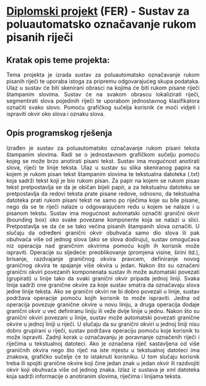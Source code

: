 # [Diplomski projekt](https://www.fer.unizg.hr/predmet/pro_dipl) (FER) - Sustav za poluautomatsko označavanje rukom pisanih riječi

## Kratak opis teme projekta:
<p align="justify">
Tema projekta je izrada sustav za poluautomatsko označavanje rukom pisanih 
riječi te uporaba istoga za pripremu odgovarajućeg skupa podataka.
Ulaz u sustav će biti skenirani obrasci na kojima će biti rukom pisane riječi
štampanim slovima. Sustav će na svakom obrascu lokalizirati riječi, 
segmentirati slova pojedinih riječi te uporabom jednostavnog klasifikatora označiti
svako slovo. Pomoću grafičkog sučelja korisnik će moći vidjeti i ispraviti 
okvir oko slova i oznaku slova.
</p>

## Opis programskog rješenja
<p align="justify">
Izrađen je sustav za poluautomatsko označavanje rukom pisani teksta štampanim slovima. Radi se o jednostavnom grafičkom sučelju pomoću kojeg se može brzo anotirati pisani tekst. Sustav ima mogućnost anotirati slova, riječi te linije teksta.
Ulaz u sustav su slika skeniranog papira na kojem je rukom pisan tekst štampanim slovima te tekstualna datoteka (.txt) koja sadrži tekst koji je bio rukom pisan. Za papir na kojem se rukom pisao tekst pretpostavlja se da je običan bijeli papir, a za tekstualnu datoteku se pretpostavlja da redovi teksta prate pisane redove, odnosno, da tekstualna datoteka prati rukom pisani tekst ne samo po riječima koje su bile pisane, nego da se te riječi nalaze u odgovarajućem redu u kojem se nalaze i u pisanom tekstu.
Sustav ima mogućnost automatski označiti granični okvir (bounding box) oko svake povezane komponente koja se nalazi u slici. Pretpostavlja se da će se tako većina pisanih
štampanih slova označiti. U slučaju da određeni granični okvir obuhvaća samo dio slova ili pak obuhvaća više od jednog slova (ako se slova dodiruju), sustav omogućava niz operacija nad graničnim okvirima pomoću kojih ih korisnik može ispraviti. Operacije su sljedeće: preoblikovanje (promjena visine, širini itd.), brisanje, razdvajanje graničnog okvira pravcem, definiranje novog graničnog okvira te spajanje više okvira u jedan.
Nakon što su označeni granični okviri povezanih komponenata sustav ih može automatski povezati (grupirati) u linije tako da svaki granični okvir pripada jednoj liniji. Svaka linija sadrži one granične okvire za koje sustav smatra da označavaju slova jedne linije teksta. Ako se granični okviri ne bi dobro povezali u linije, sustav podržava operacije 
pomoću kojih korisnik to može ispraviti. Jedna od operacija povezuje granične okvire u novu liniju, a druga operacija dodaje granični okvir u već definiranu liniju ili veže dvije linije u jednu.
Nakon što su granični okviri povezani u linije, sustav može automatski povezati granične okvire u jednoj liniji u riječi. U slučaju da su granični okviri u jednoj liniji nisu dobro grupirani u riječi, sustav podržava operaciju pomoću koje korisnik to može ispraviti.
Zadnji korak u označavanju je poravnanje označenih riječi i riječima u tekstualnoj datoteci. Ako je označena riječ sastavljena od više graničnih okvira nego što riječ na iste mjestu u tekstualnoj datoteci ima znakova, grafičko sučelje će to istaknuti korisniku. U tom slučaju korisnik treba ili spojiti granične okvire koji čine jedan znak u jedan okvir ili razdvojiti okvir koji obuhvaća više od jednog znaka.
Izlaz iz sustava je xml datoteka koja sadrži informacije o anotiranim slovima, riječima i linijama teksta.
</p>
